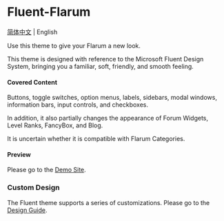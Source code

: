# Fluent-Flarum

[简体中文](./ReadMe.md) | English

Use this theme to give your Flarum a new look.

This theme is designed with reference to the Microsoft Fluent Design System, bringing you a familiar, soft, friendly, and smooth feeling.

#### Covered Content

Buttons, toggle switches, option menus, labels, sidebars, modal windows, information bars, input controls, and checkboxes.

In addition, it also partially changes the appearance of Forum Widgets, Level Ranks, FancyBox, and Blog.

It is uncertain whether it is compatible with Flarum Categories.

#### Preview

Please go to the [Demo Site](https://dellzhackintosh.github.io/fluent-flarum/).

### Custom Design

The Fluent theme supports a series of customizations. Please go to the [Design Guide](./documents/design.md).
